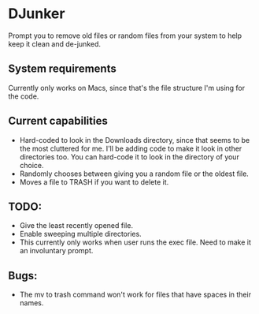 # DJunker
Prompt you to remove old files or random files from your system to help keep it clean and de-junked.

## System requirements
Currently only works on Macs, since that's the file structure I'm using for the code.

## Current capabilities
* Hard-coded to look in the Downloads directory, since that seems to be the most cluttered for me. I'll be adding
code to make it look in other directories too. You can hard-code it to look in the directory of your choice.
* Randomly chooses between giving you a random file or the oldest file.
* Moves a file to TRASH if you want to delete it.

## TODO:
* Give the least recently opened file.
* Enable sweeping multiple directories.
* This currently only works when user runs the exec file. Need to make it an involuntary prompt.

## Bugs:
* The mv to trash command won't work for files that have spaces in their names.
